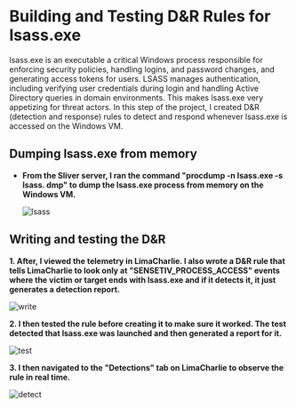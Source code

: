 # Building and Testing D&R Rules for lsass.exe

lsass.exe is an executable a critical Windows process responsible for enforcing security policies, handling logins, and password changes, and generating access tokens for users. LSASS manages authentication, including verifying user credentials during login and handling Active Directory queries in domain environments. This makes lsass.exe very appetizing for threat actors. In this step of the project, I created D&R (detection and response) rules to detect and respond whenever lsass.exe is accessed on the Windows VM. 

## Dumping lsass.exe from memory

- **From the Sliver server, I ran the command "procdump -n lsass.exe -s lsass. dmp" to dump the lsass.exe process from memory on the Windows VM.**

  ![lsass](https://blogger.googleusercontent.com/img/b/R29vZ2xl/AVvXsEgeTCKtnYKESGErrcasBdToR9UzNVlETfXDEImxAtL8O_BXONgaIKM_yMsaHgCg4bya2nTQWfCD_zbGC6w-IZ9K4U0Noq4JMO1cGTSIQyL4HtfagTyF6SOYWtfRjsjLrZct2_EU_bSbsiBB5Gig6or0re8znI8WKKmm90FSXsBhILUNlc_FPf_d7f42a96g/w631-h335/Pic%2014-%20Dumping%20lsass.exe%20%20process%20from%20memory%20to%20get%20crednetials%20.png)

## Writing and testing the D&R

**1. After, I viewed the telemetry in LimaCharlie. I also wrote a D&R rule that tells LimaCharlie to look only at "SENSETIV_PROCESS_ACCESS" events where the victim or target ends with lsass.exe and if it detects it, it just generates a detection report.**

   ![write](https://blogger.googleusercontent.com/img/b/R29vZ2xl/AVvXsEg0ti9RgMMIBoxAPtqRDVSxGFm6Be0Tr2vF4Y_Swkky4f1pF2t4uCq215tgSASvocDiWiYdvET1WywxZSXGsVhksGws_mmxRp0VpJyOooxXkNkIzazGkbrWQPwv9QFltwq_3bJa8_pdulDGyFAMnHmKjH-qibAr_INFNuVMg4bfHTBa48eBSKLzm1AQE1wn/w629-h326/Pic%2015-%20Created%20an%20D&R%20rule%20that%20tells%20LC%20to%20look%20only%20at%20SENSETIV_PROCESS_ACCESS%20events%20where%20the%20victim%20or%20target%20ends%20with%20lsass.exe%20and%20if%20it%20detects%20it%20to%20just%20generate%20a%20detection%20report.png)

**2. I then tested the rule before creating it to make sure it worked. The test detected that lsass.exe was launched and then generated a report for it.**

![test](https://blogger.googleusercontent.com/img/b/R29vZ2xl/AVvXsEjJ7MChUIuB6k2_-mqTUptDH901quP-zMbv_y3GuNXaG0uKuWGkq0dGk1mhYh2lfbDhJMOmIi_RvBmoPg6mvOgwLbNG-PsScLyPdkBxXeargKeTBb-BUq4_4z74nnABj7XW5RntQVNquh3KvPGo1dqPOGPqp7O0fo9vF0ooL41d7MFgOMosek2xZ52T3NaP/w644-h334/Pic%2015-%20Testing%20the%20rule%20to%20make%20sure%20it%20works.png)

**3.  I then navigated to the "Detections" tab on LimaCharlie to observe the rule in real time.**

![detect](https://blogger.googleusercontent.com/img/a/AVvXsEivGJNcHXEyAo_kT7igSQVGcNLv1B85pic60QmkbxKZuThSwGOKa7XeB4sxfsOyZwMCKvuI_Vb7OkoXIU0emte1c1UJrLxM31fx3KHfksHDJN7Cyf7SIcoHJXf9bxf-gNzXVrfiKRXyClH04HzqKlZAnyghRJ4lQ98s9Kn8oztSEVv1yvgUXYr71149TeB_=w642-h354)

